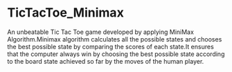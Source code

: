 # TicTacToe_Minimax
An unbeatable Tic Tac Toe game developed by applying  MiniMax Algorithm.Minimax algorithm calculates all the possible states and chooses the best possible state by comparing the scores of each state.It ensures that the computer always win by choosing the best possible state according to the board state achieved so far by the moves of the human player.
